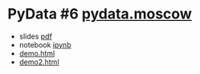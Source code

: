 # PyData #6 [pydata.moscow](http://pydata.moscow/)

* slides [pdf](PyData_2019_Altair.pdf)
* notebook [ipynb](PyData2019_Altair.ipynb)
* [demo.html](demo.html)
* [demo2.html](demo2.html)
